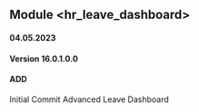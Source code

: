 ## Module <hr_leave_dashboard>

#### 04.05.2023
#### Version 16.0.1.0.0
#### ADD
Initial Commit Advanced Leave Dashboard
